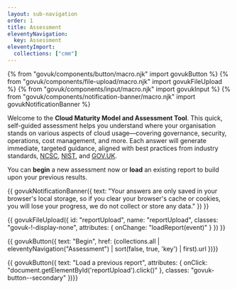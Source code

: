 ```yaml
---
layout: sub-navigation
order: 1
title: Assessment
eleventyNavigation:
  key: Assessment
eleventyImport:
  collections: ["cmm"]
---
```


{% from "govuk/components/button/macro.njk" import govukButton %}
{% from "govuk/components/file-upload/macro.njk" import govukFileUpload %}
{% from "govuk/components/input/macro.njk" import govukInput %}
{% from "govuk/components/notification-banner/macro.njk" import govukNotificationBanner %}

Welcome to the **Cloud Maturity Model and Assessment Tool**. This quick, self-guided assessment helps you understand where your organisation stands on various aspects of cloud usage—covering governance, security, operations, cost management, and more. Each answer will generate immediate, targeted guidance, aligned with best practices from industry standards, [NCSC](https://www.ncsc.gov.uk/), [NIST](https://csrc.nist.gov/), and [GOV.UK](https://www.gov.uk/).

You can **begin** a new assessment now or **load** an existing report to build upon your previous results.

{{ govukNotificationBanner({
  text: "Your answers are only saved in your browser's local storage, so if you clear your browser's cache or cookies, you will lose your progress, we do not collect or store any data."
}) }}

{{ govukFileUpload({
  id: "reportUpload",
  name: "reportUpload",
  classes: "govuk-!-display-none",
  attributes: {
    onChange: "loadReport(event)"
  }
}) }}

{{ govukButton({
  text: "Begin",
  href: (collections.all | eleventyNavigation("Assessment") | sort(false, true, 'key') | first).url
})}}

{{ govukButton({
  text: "Load a previous report",
  attributes: {
    onClick: "document.getElementById('reportUpload').click()"
  },
  classes: "govuk-button--secondary"
})}}

<script src="/{{"assets/cmm_report.js" | htmlBaseUrl}}"></script>
<script src="/{{"assets/cmm_assessment.js" | htmlBaseUrl}}"></script>
